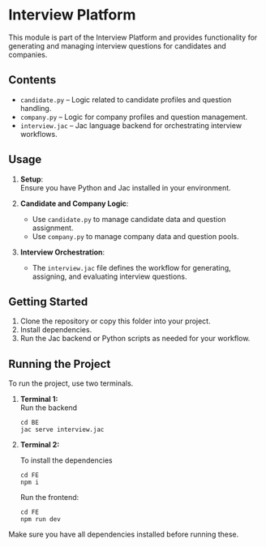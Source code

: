# Interview Platform

This module is part of the Interview Platform and provides functionality for generating and managing interview questions for candidates and companies.

## Contents

- `candidate.py` – Logic related to candidate profiles and question handling.
- `company.py` – Logic for company profiles and question management.
- `interview.jac` – Jac language backend for orchestrating interview workflows.

## Usage

1. **Setup**:  
   Ensure you have Python and Jac installed in your environment.

2. **Candidate and Company Logic**:  
   - Use `candidate.py` to manage candidate data and question assignment.
   - Use `company.py` to manage company data and question pools.

3. **Interview Orchestration**:  
   - The `interview.jac` file defines the workflow for generating, assigning, and evaluating interview questions.

## Getting Started

1. Clone the repository or copy this folder into your project.
2. Install dependencies.
3. Run the Jac backend or Python scripts as needed for your workflow.

## Running the Project

To run the project, use two terminals.

1. **Terminal 1:**  
   Run the backend

   ```
   cd BE
   jac serve interview.jac
   ```

2. **Terminal 2:**  

   To install the dependencies
   ```
   cd FE
   npm i
   ```
   
   Run the frontend:
   ```
   cd FE
   npm run dev
   ```


Make sure you have all dependencies installed before running these.
